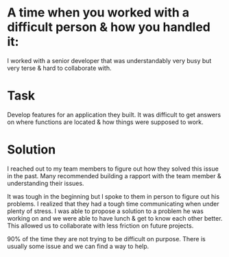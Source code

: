 # A time when you worked with a difficult person & how you handled it:
I worked with a senior developer that was understandably very busy but very terse & hard to collaborate with. 

# Task
Develop features for an application they built. It was difficult to get answers on where functions are located & how things were supposed to work.

# Solution
I reached out to my team members to figure out how they solved this issue in the past. Many recommended building a rapport with the team member & understanding their issues.

It was tough in the beginning but I spoke to them in person to figure out his problems. I realized that they had a tough time communicating when under plenty of stress. I was able to propose a solution to a problem he was working on and we were able to have lunch & get to know each other better. This allowed us to collaborate with less friction on future projects.

90% of the time they are not trying to be difficult on purpose. There is usually some issue and we can find a way to help.